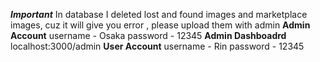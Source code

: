 ***Important***
In database I deleted lost and found images and marketplace images, cuz it will give you error , please upload them with admin
**Admin Account**
username - Osaka
password - 12345
**Admin Dashboadrd**
localhost:3000/admin
**User Account**
username - Rin
password - 12345
